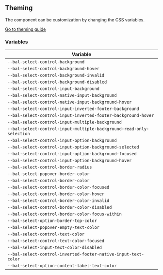 ## Theming

The component can be customization by changing the CSS variables.

<a class="sb-unstyled button is-primary" href="../?path=/docs/development-theming--page">Go to theming guide</a>

<!-- START: human documentation -->



<!-- END: human documentation -->

### Variables​

| Variable                                                             |
| -------------------------------------------------------------------- |
| `--bal-select-control-background`                                    |
| `--bal-select-control-background-hover`                              |
| `--bal-select-control-background-invalid`                            |
| `--bal-select-control-background-disabled`                           |
| `--bal-select-control-input-background`                              |
| `--bal-select-control-native-input-background`                       |
| `--bal-select-control-native-input-background-hover`                 |
| `--bal-select-control-input-inverted-footer-background`              |
| `--bal-select-control-input-inverted-footer-background-hover`        |
| `--bal-select-control-input-multiple-background`                     |
| `--bal-select-control-input-multiple-background-read-only-selection` |
| `--bal-select-control-input-option-background`                       |
| `--bal-select-control-input-option-background-selected`              |
| `--bal-select-control-input-option-background-focused`               |
| `--bal-select-control-input-option-background-hover`                 |
| `--bal-select-control-border-radius`                                 |
| `--bal-select-popover-border-color`                                  |
| `--bal-select-control-border-color`                                  |
| `--bal-select-control-border-color-focused`                          |
| `--bal-select-control-border-color-hover`                            |
| `--bal-select-control-border-color-invalid`                          |
| `--bal-select-control-border-color-disabled`                         |
| `--bal-select-control-border-color-focus-within`                     |
| `--bal-select-option-border-top-color`                               |
| `--bal-select-popover-empty-text-color`                              |
| `--bal-select-control-text-color`                                    |
| `--bal-select-control-text-color-focused`                            |
| `--bal-select-input-text-color-disabled`                             |
| `--bal-select-control-inverted-footer-native-input-text-color`       |
| `--bal-select-option-content-label-text-color`                       |
